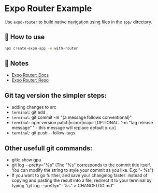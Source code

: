 # Expo Router Example

Use [`expo-router`](https://expo.github.io/router) to build native navigation using files in the `app/` directory.

## 🚀 How to use

```sh
npx create-expo-app -e with-router
```

## 📝 Notes

- [Expo Router: Docs](https://expo.github.io/router)
- [Expo Router: Repo](https://github.com/expo/router)

## Git tag version the simpler steps:
  - adding changes to src
  - ```terminal```: git add .
  - ```terminal```: git commit -m "{a message follows conventional}"
  - ```terminal```: npm version patch|minor|major [OPTIONAL: '-m "tag release message" ' - this message will replace default x.x.x]
  - ```terminal```: git push --follow-tags 

## Other usefull git commands:
  - gitk: show gpu
  - git log --pretty="%s" (The “%s” corresponds to the commit title itself. You can modify the string to style your commit as you like. E.g: "- %s")
  - If you want to go further, and save your changelog faster: instead of copying and pasting the result into a file, redirect it to your terminal by typing “git log --pretty="- %s" > CHANGELOG.md”
